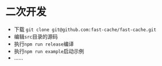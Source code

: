 # 二次开发

- 下载 `git clone git@github.com:fast-cache/fast-cache.git`
- 编辑`src`目录的源码
- 执行`npm run release`编译
- 执行`npm run example`启动示例
- ……
